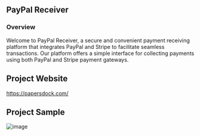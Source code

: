 ## PayPal Receiver
### Overview
Welcome to PayPal Receiver, a secure and convenient payment receiving platform that integrates PayPal and Stripe to facilitate seamless transactions. Our platform offers a simple interface for collecting payments using both PayPal and Stripe payment gateways.

## Project Website
https://papersdock.com/

## Project Sample
![image](https://github.com/SMHasnainR/paypal-receiver/assets/42713592/4e118a0c-35e9-4786-b85e-cfb56355302d)
